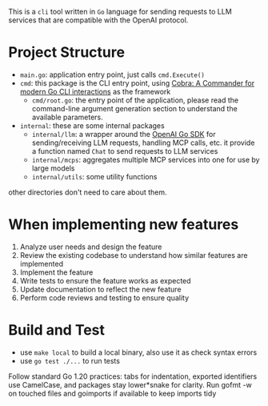 This is a `cli` tool written in `Go` language for sending requests to LLM services that are compatible with the OpenAI protocol.

# Project Structure

- `main.go`: application entry point, just calls `cmd.Execute()`
- `cmd`: this package is the CLI entry point, using [Cobra: A Commander for modern Go CLI interactions](https://pkg.go.dev/github.com/spf13/cobra) as the framework
  - `cmd/root.go`: the entry point of the application, please read the command-line argument generation section to understand the available parameters.
- `internal`: these are some internal packages
  - `internal/llm`: a wrapper around the [OpenAI Go SDK](https://pkg.go.dev/github.com/openai/openai-go/v3) for sending/receiving LLM requests, handling MCP calls, etc. it provide a function named `Chat` to send requests to LLM services
  - `internal/mcps`: aggregates multiple MCP services into one for use by large models
  - `internal/utils`: some utility functions

other directories don't need to care about them.

# When implementing new features

1. Analyze user needs and design the feature
2. Review the existing codebase to understand how similar features are implemented
3. Implement the feature
4. Write tests to ensure the feature works as expected
5. Update documentation to reflect the new feature
6. Perform code reviews and testing to ensure quality

# Build and Test

- use `make local` to build a local binary, also use it as check syntax errors
- use `go test ./...` to run tests

Follow standard Go 1.20 practices: tabs for indentation, exported identifiers use CamelCase, and packages stay lower\*snake for clarity. Run gofmt -w on touched files and goimports if available to keep imports tidy
